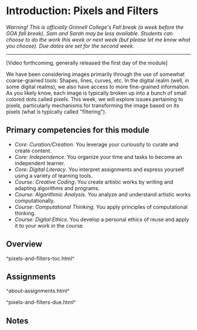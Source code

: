 Introduction: Pixels and Filters
================================

_Warning!  This is officially Grinnell College's Fall break (a week before
the GOA fall break).  Sam and Sarah may be less available.  Students can
choose to do the work this week or next week (but please let me know what
you choose).  Due dates are set for the second week._

---

[Video forthcoming, generally released the first day of the module]

We have been considering images primarily through the use of somewhat
coarse-grained tools: Shapes, lines, curves, etc.  In the digital realm
(well, in some digital realms), we also have access to more fine-grained
information.  As you likely know, each image is typically broken up into
a bunch of small colored dots called pixels.  This week, we will explore
issues pertaining to pixels, particularly mechanisms for transforming
the image based on its pixels (what is typically called "filtering").

Primary competencies for this module
------------------------------------

* *Core: Curation/Creation*.  You leverage your curiousity to curate and
  create content.
* *Core: Independence*.  You organize your time and tasks to become
  an independent learner.
* *Core: Digital Literacy*.  You interpret assignments and express
  yourself using a variety of learning tools.
* *Course: Creative Coding*.  You create artistic works by writing and
  adapting algorithms and programs.
* *Course: Algorithmic Analysis*.  You analyze and understand artistic
  works computationally.
* *Course: Computational Thinking*.  You apply principles of computational
  thinking.
* *Course: Digital Ethics*.  You develop a personal ethics of reuse and 
  apply it to your work in the course.

Overview
--------

^pixels-and-filters-toc.html^

Assignments
-----------

^about-assignments.html^

^pixels-and-filters-due.html^

Notes
-----
